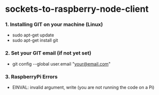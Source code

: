 # sockets-to-raspberry-node-client

### 1. Installing GIT on your machine (Linux)

* sudo apt-get update
* sudo apt-get install git

### 2. Set your GIT email (if not yet set)

* git config --global user.email "your@email.com"

### 3. RaspberryPi Errors

* EINVAL: invalid argument, write (you are not running the code on a Pi)
